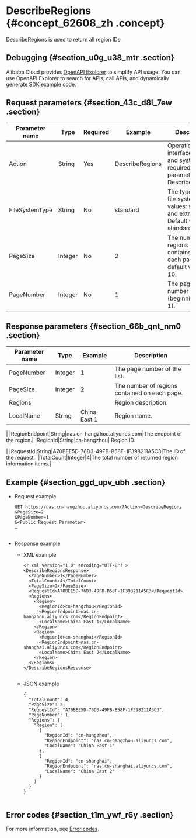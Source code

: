 # DescribeRegions {#concept_62608_zh .concept}

DescribeRegions is used to return all region IDs.

## Debugging {#section_u0g_u38_mtr .section}

Alibaba Cloud provides [OpenAPI Explorer](https://api.aliyun.com/#product=NAS&api=DescribeMountTargets) to simplify API usage. You can use OpenAPI Explorer to search for APIs, call APIs, and dynamically generate SDK example code.

## Request parameters {#section_43c_d8l_7ew .section}

|Parameter name|Type|Required|Example|Description|
|--------------|----|--------|-------|-----------|
|Action|String|Yes|DescribeRegions|Operation interface name and system required parameter. Value: DescribeRegions.|
|FileSystemType|String|No|standard|The type of the file system. Valid values: standard and extreme. Default value: standard.|
|PageSize|Integer|No|2|The number of regions contained on each page. The default value is 10.|
|PageNumber|Integer|No|1|The page number of the list \(beginning from 1\).|

## Response parameters {#section_66b_qnt_nm0 .section}

|Parameter name|Type|Example|Description|
|--------------|----|-------|-----------|
|PageNumber|Integer|1|The page number of the list.|
|PageSize|Integer|2|The number of regions contained on each page.|
|Regions| | |Region description.|
|LocalName|String|China East 1| Region name.

 |
|RegionEndpoint|String|nas.cn-hangzhou.aliyuncs.com|The endpoint of the region.|
|RegionId|String|cn-hangzhou| Region ID.

 |
|RequestId|String|A70BEE5D-76D3-49FB-B58F-1F398211A5C3|The ID of the request.|
|TotalCount|Integer|4|The total number of returned region information items.|

## Example {#section_ggd_upv_ubh .section}

-   Request example

    ``` {#codeblock_60m_az4_sti .language-shell}
    GET https://nas.cn-hangzhou.aliyuncs.com/?Action=DescribeRegions
    &PageSize=2
    &PageNumber=1
    &<Public Request Parameter>
    …
    					
    ```

-   Response example
    -   XML example

        ``` {#codeblock_cap_zqt_fzf .language-xml}
        <? xml version="1.0" encoding="UTF-8"? >
        <DescribeRegionsResponse>
          <PageNumber>1</PageNumber>
          <TotalCount>4</TotalCount>
          <PageSize>2</PageSize>
          <RequestId>A70BEE5D-76D3-49FB-B58F-1F398211A5C3</RequestId>
          <Regions>
            <Region>
              <RegionId>cn-hangzhou</RegionId>
              <RegionEndpoint>nas.cn-hangzhou.aliyuncs.com</RegionEndpoint>
              <LocalName>China East 1</LocalName>
            </Region>
            <Region>
              <RegionId>cn-shanghai</RegionId>
              <RegionEndpoint>nas.cn-shanghai.aliyuncs.com</RegionEndpoint>
              <LocalName>China East 2</LocalName>
            </Region>
          </Regions>
        </DescribeRegionsResponse>
        							
        ```

    -   JSON example

        ``` {#codeblock_cqv_etl_hky .language-json}
        {
          "TotalCount": 4,
          "PageSize": 2,
          "RequestId": "A70BEE5D-76D3-49FB-B58F-1F398211A5C3",
          "PageNumber": 1,
          "Regions": {
            "Region": [
              {
                "RegionId": "cn-hangzhou",
                "RegionEndpoint": "nas.cn-hangzhou.aliyuncs.com",
                "LocalName": "China East 1"
              },
              {
                "RegionId": "cn-shanghai",
                "RegionEndpoint": "nas.cn-shanghai.aliyuncs.com",
                "LocalName": "China East 2"
              }
            ]
          }
        }
        							
        ```


## Error codes {#section_t1m_ywf_r6y .section}

For more information, see [Error codes](https://error-center.alibabacloud.com/status/product/NAS).


